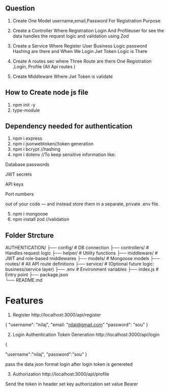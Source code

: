 
## Question


1. Create One Model  username,email,Password For Registration Purpose

2. Create  a Controller Where Registration  Login And Profileuser for see the data
    handles the  request logic and validation using Zod

3. Create a Service Where Register User Business Logic password  Hashing are there 
      and When We Login Jwt Token Logic is There
      

4. Create A routes sec where Three Route are there One Registration ,Login, Profile
   (All Api routes )

5. Create Middleware Where Jwt Token is validate



## How to Create node js file

1. npm init -y
2. type-module


## Dependency needed for authentication

1. npm i express 
2. npm i jsonwebtoken//token generation
3. npm i bcrypt //hashing
4.  npm i dotenv  //To keep sensitive information like:

Database passwords

JWT secrets

API keys

Port numbers

out of your code — and instead store them in a separate, private .env file.


5.  npm i mongoose  
6.  npm install zod //validation

## Folder Strcture

AUTHENTICATION/
├── config/             # DB connection
├── controllers/        # Handles request logic
├── helper/             # Utility functions
├── middleware/         # JWT and role-based middlewares
├── models/             # Mongoose models
├── routes/             # All API route definitions
├── service/            # (Optional future logic: business/service layer)
├── .env                # Environment variables
├── index.js            # Entry point
├── package.json        
└── README.md


# Features

1. Register  http://localhost:3000/api/register

  {
    "username": "nilaj",
    "email: "nilaj@gmail.com"
    "password": "sou"
  }

2. Login Authentication Token Generation    http://localhost:3000/api/login

{
  
"username":"nilaj",
"password":"sou"
} 

pass the data json format login after login token is genereted


3. Authorization
http://localhost:3000/api/profile

Send the token in header set key authorization set value Bearer <token> 



